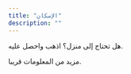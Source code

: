 ```yaml
---
title: "الإسكان"
description: ""
---
```


هل تحتاج إلى منزل؟ اذهب واحصل عليه.

مزيد من المعلومات قريبا.
